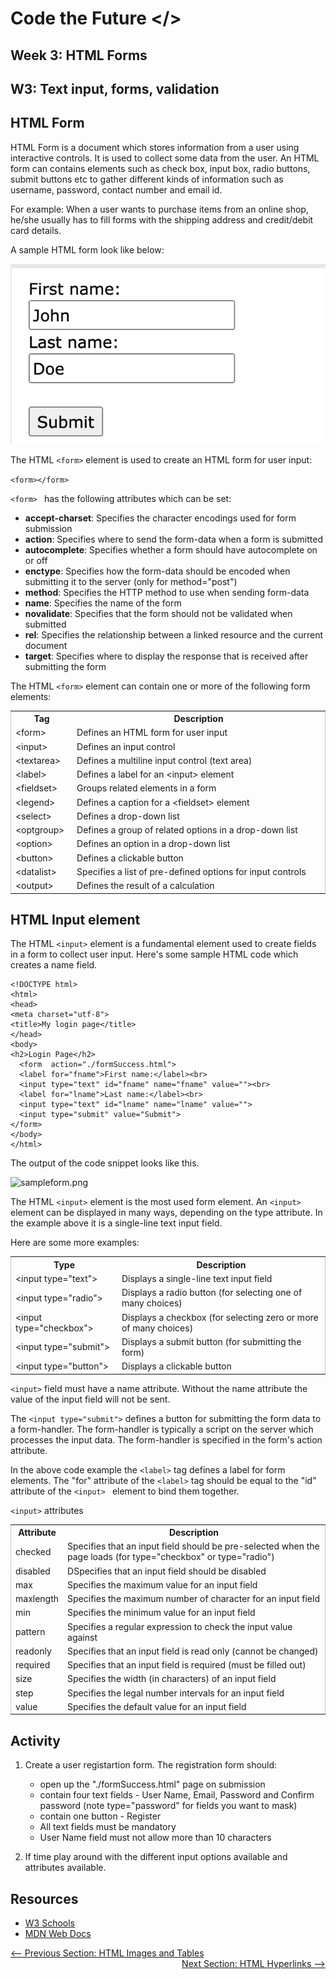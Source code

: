 # Code the Future </>

## Week 3: HTML Forms

## W3: Text input, forms, validation

## HTML Form

HTML Form is a document which stores information from a user using interactive controls. It is used to collect some data from the user.
An HTML form can contains elements such as check box, input box, radio buttons, submit buttons etc to gather different kinds of information such as username, password, contact number and email id.


For example: When a user wants to purchase items from an online shop, he/she usually has to fill forms with the shipping address and credit/debit card details.

A sample HTML form look like below:

![form.png](../images/form.png)


The HTML ```<form>``` element is used to create an HTML form for user input:

```<form></form>```

 ```<form> ``` has the following attributes which can be set:

- **accept-charset**:	Specifies the character encodings used for form submission 
- **action**: Specifies where to send the form-data when a form is submitted
- **autocomplete**:	Specifies whether a form should have autocomplete on or off
- **enctype**: Specifies how the form-data should be encoded when submitting it to the server (only for method="post")
- **method**: Specifies the HTTP method to use when sending form-data
- **name**: Specifies the name of the form
- **novalidate**: Specifies that the form should not be validated when submitted
- **rel**: Specifies the relationship between a linked resource and the current document
- **target**: Specifies where to display the response that is received after submitting the form

The HTML ```<form>``` element can contain one or more of the following form elements:

<table style="border-collapse: collapse;
    border-spacing: 0;
    width: 100%;
    display: table;
    border: 1px solid #ccc;">
<tbody><tr>
<th>Tag</th>
<th>Description</th>
</tr>
<tr>
<td>&lt;form&gt;</a></td>
<td> Defines an HTML form for user input</td>
</tr>
<tr>
<td>&lt;input&gt;</a></td>
<td>Defines an input control</td>
</tr>
<tr>
<td>&lt;textarea&gt;</a></td>
<td>Defines a multiline input control (text area)</td>
</tr>
<tr>
<td>&lt;label&gt;</a></td>
<td>Defines a label for an &lt;input&gt; element</td>
</tr>
<tr>
<td>&lt;fieldset&gt;</a></td>
<td>Groups related elements in a form</td>
</tr>
<tr>
<td>&lt;legend&gt;</a></td>
<td>Defines a caption for a &lt;fieldset&gt; element</td>
</tr>
<tr>
<td>&lt;select&gt;</a></td>
<td>Defines a drop-down list</td>
</tr>
<tr>
<td>&lt;optgroup&gt;</a></td>
<td>Defines a group of related options in a drop-down list</td>
</tr>
<tr>
<td>&lt;option&gt;</a></td>
<td>Defines an option in a drop-down list</td>
</tr>
<tr>
<td>&lt;button&gt;</a></td>
<td>Defines a clickable button</td>
</tr>
<tr>
<td>&lt;datalist&gt;</a></td>
<td>Specifies a list of pre-defined options for input controls</td>
</tr>
<tr>
<td>&lt;output&gt;</a></td>
<td>Defines the result of a calculation</td>
</tr>
</tbody></table>

## HTML Input element

The HTML ```<input>``` element is a fundamental element used to create fields in a form to collect user input. Here's some sample HTML code which creates a name field.

```
<!DOCTYPE html>
<html>
<head>
<meta charset="utf-8">
<title>My login page</title>
</head>
<body>  
<h2>Login Page</h2>
  <form  action="./formSuccess.html">
  <label for="fname">First name:</label><br>
  <input type="text" id="fname" name="fname" value=""><br>
  <label for="lname">Last name:</label><br>
  <input type="text" id="lname" name="lname" value="">
  <input type="submit" value="Submit">
</form> 
</body>  
</html>

```
 
 The output of the code snippet looks like this.

 ![sampleform.png](../images/sampleform.png)


 The HTML ```<input>``` element is the most used form element. An ```<input>``` element can be displayed in many ways, depending on the type attribute.
 In the example above it is a single-line text input field. 

 Here are some more examples: 

<table style="border-collapse: collapse;
    border-spacing: 0;
    width: 100%;
    display: table;
    border: 1px solid #ccc;">
 <tbody><tr>
  <th>Type</th>
  <th>Description</th>
 </tr>
 <tr>
  <td>&lt;input type="text"&gt;</td>
  <td>Displays a single-line text input field</td>
 </tr>
 <tr>
  <td>&lt;input type="radio"&gt;</td>
  <td>Displays a radio button (for selecting one of many choices)</td>
 </tr>
 <tr>
  <td>&lt;input type="checkbox"&gt;</td>
  <td>Displays a checkbox (for selecting zero or more of many choices)</td>
 </tr>
 <tr>
  <td>&lt;input type="submit"&gt;</td>
  <td>Displays a submit button (for submitting the form)</td>
 </tr>
 <tr>
  <td>&lt;input type="button"&gt;</td>
  <td>Displays a clickable button</td>
 </tr>
 </tbody>
 </table>


  ```<input>``` field must have a name attribute. Without the name attribute the value of the input field will not be sent.

  The ```<input type="submit">``` defines a button for submitting the form data to a form-handler. 
  The form-handler is typically a script on the server which processes the input data.
  The form-handler is specified in the form's action attribute.

  In the above code example the ```<label>``` tag defines a label for form elements. The "for" attribute of the ```<label>``` tag should be equal to the "id" attribute of the ```<input> ``` element to bind them together.

  ```<input>``` attributes


  <table style="border-collapse: collapse;
    border-spacing: 0;
    width: 100%;
    display: table;
    border: 1px solid #ccc;">
 <tbody><tr>
  <th>Attribute</th>
  <th>Description</th>
 </tr>
 <tr>
  <td>checked</td>
  <td>Specifies that an input field should be pre-selected when the page loads (for type="checkbox" or type="radio")</td>
 </tr>
 <tr>
  <td>disabled</td>
  <td>DSpecifies that an input field should be disabled</td>
 </tr>
 <tr>
  <td>max</td>
  <td>Specifies the maximum value for an input field</td>
 </tr>
 <tr>
  <td>maxlength</td>
  <td>Specifies the maximum number of character for an input field</td>
 </tr>
 <tr>
  <td>min</td>
  <td>Specifies the minimum value for an input field</td>
 </tr>
  <tr>
  <td>pattern</td>
  <td>Specifies a regular expression to check the input value against</td>
 </tr>
 <tr>
  <td>readonly</td>
  <td>Specifies that an input field is read only (cannot be changed)</td>
 </tr>
  <tr>
  <td>required</td>
  <td>Specifies that an input field is required (must be filled out)</td>
 </tr>
  <tr>
  <td>size</td>
  <td>Specifies the width (in characters) of an input field</td>
 </tr>
 <tr>
  <td>step</td>
  <td>Specifies the legal number intervals for an input field</td>
 </tr>
 <tr>
  <td>value</td>
  <td>Specifies the default value for an input field</td>
 </tr>
 </tbody>
 </table>

## Activity

1. Create a user registartion form. The registration form should:
    - open up the "./formSuccess.html" page on submission
    - contain four text fields - User Name, Email, Password and Confirm password (note type="password" for fields you want to mask)
    - contain one button - Register
    - All text fields must be mandatory
    - User Name field must not allow more than 10 characters

2. If time play around with the different input options available and attributes available. 

## Resources
* [W3 Schools](https://www.w3schools.com/html/html_forms.asp)
* [MDN Web Docs](https://developer.mozilla.org/en-US/docs/Web/HTML/Element/form)


<div style="width: 100%">
<a href='html_images_tables.md'><-- Previous Section: HTML Images and Tables</a>
<div align="right"><a href='html_hyperlinks.md'>Next Section: HTML Hyperlinks --></a></div>
</div>